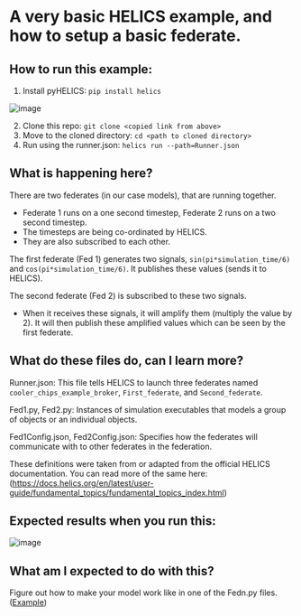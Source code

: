 

# A very basic HELICS example, and how to setup a basic federate. 

## How to run this example:

1. Install pyHELICS: `pip install helics`

![image](https://github.com/jmythms/CoolerChips_HELICS_example/assets/45446967/8ac2d911-1bce-4a48-9758-66f77f84d88f)

2. Clone this repo: `git clone <copied link from above>`
3. Move to the cloned directory: `cd <path to cloned directory>`
4. Run using the runner.json:  `helics run --path=Runner.json`

## What is happening here?

There are two federates (in our case models), that are running together.

 - Federate 1 runs on a one second timestep, Federate 2 runs on a two second timestep.
 - The timesteps are being co-ordinated by HELICS. 
 - They are also
   subscribed to each other.

  

The first federate (Fed 1) generates two signals, 
`sin(pi*simulation_time/6)` 
and 
`cos(pi*simulation_time/6)`.
It publishes these values (sends it to HELICS).

  
The second federate (Fed 2) is subscribed to these two signals. 

 - When it receives these signals, it will amplify them (multiply the
   value by 2). 
   It will then publish these amplified values which can be seen by the first federate.

## What do these files do, can I learn more?

Runner.json: This file tells HELICS to launch three federates named `cooler_chips_example_broker`, `First_federate`, and `Second_federate`. 

Fed1.py, Fed2.py: Instances of simulation executables that models a group of objects or an individual objects.

Fed1Config.json, Fed2Config.json: Specifies how the federates will communicate with to other federates in the federation. 

These definitions were taken from or adapted from the official HELICS documentation. You can read more of the same here:  (https://docs.helics.org/en/latest/user-guide/fundamental_topics/fundamental_topics_index.html)

## Expected results when you run this:

![image](https://github.com/jmythms/CoolerChips_HELICS_example/assets/45446967/5a9a1a10-f54a-46e1-9db4-24fcf6d26557)

## What am I expected to do with this?

Figure out how to make your model work like in one of the Fedn.py files. ([Example](https://github.com/jmythms/CoolerChips-2/blob/aefb615a4e076054735904efac840f0805a1799b/Fed1.py#L59-L62))
